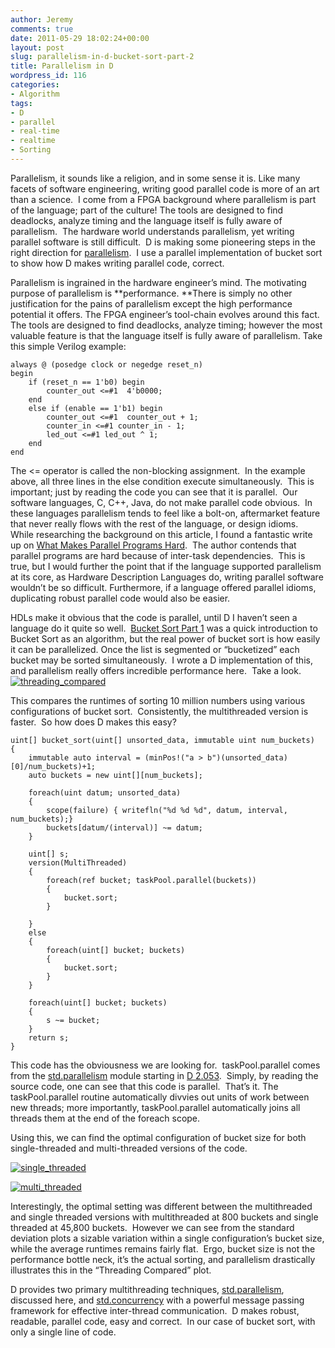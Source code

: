 ```yaml
---
author: Jeremy
comments: true
date: 2011-05-29 18:02:24+00:00
layout: post
slug: parallelism-in-d-bucket-sort-part-2
title: Parallelism in D
wordpress_id: 116
categories:
- Algorithm
tags:
- D
- parallel
- real-time
- realtime
- Sorting
---
```


Parallelism, it sounds like a religion, and in some sense it is. Like many facets of software engineering, writing good parallel code is more of an art than a science.  I come from a FPGA background where parallelism is part of the language; part of the culture! The tools are designed to find deadlocks, analyze timing and the language itself is fully aware of parallelism.  The hardware world understands parallelism, yet writing parallel software is still difficult.  D is making some pioneering steps in the right direction for [parallelism](http://www.digitalmars.com/d/2.0/phobos/std_parallelism.html).  I use a parallel implementation of bucket sort to show how D makes writing parallel code, correct.

<!-- more -->

Parallelism is ingrained in the hardware engineer’s mind. The motivating purpose of parallelism is **performance. **There is simply no other justification for the pains of parallelism except the high performance potential it offers. The FPGA engineer’s tool-chain evolves around this fact.  The tools are designed to find deadlocks, analyze timing; however the most valuable feature is that the language itself is fully aware of parallelism. Take this simple Verilog example:

    
    always @ (posedge clock or negedge reset_n)
    begin
        if (reset_n == 1'b0) begin
            counter_out <=#1  4'b0000;
        end
        else if (enable == 1'b1) begin
            counter_out <=#1  counter_out + 1;
            counter_in <=#1 counter_in - 1;
            led_out <=#1 led_out ^ 1;
        end
    end


The <= operator is called the non-blocking assignment.  In the example above, all three lines in the else condition execute simultaneously.  This is important; just by reading the code you can see that it is parallel.  Our software languages, C, C++, Java, do not make parallel code obvious.  In these languages parallelism tends to feel like a bolt-on, aftermarket feature that never really flows with the rest of the language, or design idioms.  While researching the background on this article, I found a fantastic write up on [What Makes Parallel Programs Hard](http://www.futurechips.org/tips-for-power-coders/parallel-programming.html).  The author contends that parallel programs are hard because of inter-task dependencies.  This is true, but I would further the point that if the language supported parallelism at its core, as Hardware Description Languages do, writing parallel software wouldn’t be so difficult. Furthermore, if a language offered parallel idioms, duplicating robust parallel code would also be easier.

HDLs make it obvious that the code is parallel, until D I haven’t seen a language do it quite so well.  [Bucket Sort Part 1](http://www.codestrokes.com/?p=101) was a quick introduction to Bucket Sort as an algorithm, but the real power of bucket sort is how easily it can be parallelized. Once the list is segmented or “bucketized” each bucket may be sorted simultaneously.  I wrote a D implementation of this, and parallelism really offers incredible performance here.  Take a look.[![threading_compared](http://www.codestrokes.com/wp-content/uploads/2011/05/threading_compared_thumb.png)](http://www.codestrokes.com/wp-content/uploads/2011/05/threading_compared.png)

This compares the runtimes of sorting 10 million numbers using various configurations of bucket sort.  Consistently, the multithreaded version is faster.  So how does D makes this easy?

    
    uint[] bucket_sort(uint[] unsorted_data, immutable uint num_buckets)
    {
        immutable auto interval = (minPos!("a > b")(unsorted_data)[0]/num_buckets)+1;
        auto buckets = new uint[][num_buckets];
    
        foreach(uint datum; unsorted_data)
        {
            scope(failure) { writefln("%d %d %d", datum, interval, num_buckets);}
            buckets[datum/(interval)] ~= datum;
        }
    
        uint[] s;
        version(MultiThreaded)
        {
            foreach(ref bucket; taskPool.parallel(buckets))
            {
                bucket.sort;
            }
    
        }
        else
        {
            foreach(uint[] bucket; buckets)
            {
                bucket.sort;
            }
        }
    
        foreach(uint[] bucket; buckets)
        {
            s ~= bucket;
        }
        return s;
    }


This code has the obviousness we are looking for.  taskPool.parallel comes from the [std.parallelism](http://www.digitalmars.com/d/2.0/phobos/std_parallelism.html) module starting in [D 2.053](http://www.digitalmars.com/d/download.html).  Simply, by reading the source code, one can see that this code is parallel.  That’s it. The taskPool.parallel routine automatically divvies out units of work between new threads; more importantly, taskPool.parallel automatically joins all threads them at the end of the foreach scope.

Using this, we can find the optimal configuration of bucket size for both single-threaded and multi-threaded versions of the code.

[![single_threaded](http://www.codestrokes.com/wp-content/uploads/2011/05/single_threaded_thumb.png)](http://www.codestrokes.com/wp-content/uploads/2011/05/single_threaded.png)

[![multi_threaded](http://www.codestrokes.com/wp-content/uploads/2011/05/multi_threaded_thumb.png)](http://www.codestrokes.com/wp-content/uploads/2011/05/multi_threaded.png)

Interestingly, the optimal setting was different between the multithreaded and single threaded versions with multithreaded at 800 buckets and single threaded at 45,800 buckets.  However we can see from the standard deviation plots a sizable variation within a single configuration’s bucket size, while the average runtimes remains fairly flat.  Ergo, bucket size is not the performance bottle neck, it’s the actual sorting, and parallelism drastically illustrates this in the “Threading Compared” plot.

D provides two primary multithreading techniques, [std.parallelism](http://www.digitalmars.com/d/2.0/phobos/std_parallelism.html), discussed here, and [std.concurrency](http://www.digitalmars.com/d/2.0/phobos/std_concurrency.html) with a powerful message passing framework for effective inter-thread communication.  D makes robust, readable, parallel code, easy and correct.  In our case of bucket sort, with only a single line of code.
